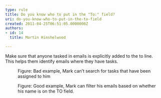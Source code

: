 ```yaml
---
type: rule
title: Do you know who to put in the "To:" field?
uri: do-you-know-who-to-put-in-the-to-field
created: 2011-04-25T06:51:05.0000000Z
authors:
- id: 14
  title: Martin Hinshelwood

---
```




<span class='intro'> Make sure that anyone tasked in emails is explicitly added to the to line. This helps them identify emails where they have tasks.
<br> </span>

<dl class="badImage"><dt><img src="/PublishingImages/SearchTask.jpg" alt="" /></dt><dd>Figure&#58; Bad example, Mark can’t search for tasks that have been assigned to him</dd></dl><dl class="goodImage"><dt><img src="/PublishingImages/FilterEmail.jpg" alt="" /></dt><dd>Figure&#58; Good example, Mark can filter his emails based on whether his name is on the TO field.</dd> <br></dl>



